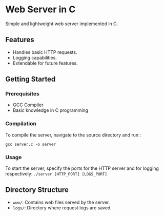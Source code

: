 # Web Server in C

Simple and lightweight web server implemented in C.

## Features
- Handles basic HTTP requests.
- Logging capabilities.
- Extendable for future features.

## Getting Started

### Prerequisites
- GCC Compiler
- Basic knowledge in C programming

### Compilation

To compile the server, navigate to the source directory and run :
``````
gcc server.c -o server
``````
### Usage

To start the server, specify the ports for the HTTP server and for logging respectively: ``./server [HTTP_PORT] [LOGS_PORT]``

## Directory Structure

- `www/`: Contains web files served by the server.
- `logs/`: Directory where request logs are saved.